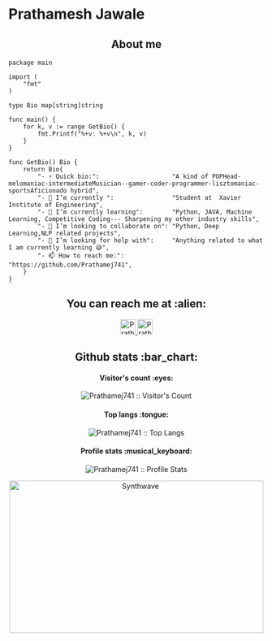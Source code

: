 # Prathamesh Jawale

<h2 align="center">About me</h2>

```golang
package main

import (
	"fmt"
)

type Bio map[string]string

func main() {
	for k, v := range GetBio() {
		fmt.Printf("%+v: %+v\n", k, v)
	}
}

func GetBio() Bio {
	return Bio{
		"- ⚡ Quick bio:":                    "A kind of POPHead-melomaniac-intermediateMusician--gamer-coder-programmer-lisztomaniac-sportsAficionado hybrid",
		"- 🔭 I’m currently ":                "Student at  Xavier Institute of Engineering",
		"- 🌱 I’m currently learning":        "Python, JAVA, Machine Learning, Competitive Coding--- Sharpening my other industry skills",
		"- 👯 I’m looking to collaborate on": "Python, Deep Learning,NLP related projects",
		"- 🤔 I’m looking for help with":     "Anything related to what I am currently learning 😅",
		"- 📫 How to reach me:":              "https://github.com/Prathamej741",
	}
}
```

<h2 align="center">You can reach me at :alien:</h2>

<p align="center">
 

  <a href="https://www.linkedin.com/in/prathamesh-jawale-9b23b4217/">
    <img src="https://www.vectorlogo.zone/logos/linkedin/linkedin-icon.svg" alt="Prathamesh Jawale's LinkedIn Profile" height="30" width="30">
  </a>

 

  <a href="https://twitter.com/home?lang=en-gb">
    <img src="https://www.vectorlogo.zone/logos/twitter/twitter-official.svg" alt="Prathamesh Jawale's Twitter Profile" height="30" width="30">
  </a>


</p>





<h2 align="center">Github stats :bar_chart:</h2>

<h4 align="center">Visitor's count :eyes:</h4>

<p align="center"><img src="https://profile-counter.glitch.me/{Prathamej741}/count.svg" alt="Prathamej741 :: Visitor's Count" /></p>

<h4 align="center">Top langs :tongue:</h4>

<p align="center"><img src="https://github-readme-stats.vercel.app/api/top-langs/?username=Prathamej741&langs_count=10&theme=tokyonight&layout=compact" alt="Prathamej741 :: Top Langs" /></p>

<h4 align="center">Profile stats :musical_keyboard:</h4>

<p align="center"><img src="https://github-readme-stats.vercel.app/api?username=Prathamej741&show_icons=true&theme=synthwave" alt="Prathamej741 :: Profile Stats" /></p>

<p align="center"><img src="https://thumbs.gfycat.com/GoodnaturedFondGaur-size_restricted.gif" alt="Synthwave" height="300" width="500"></p>
